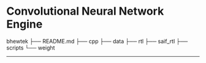 # Convolutional Neural Network Engine

bhewtek
├── README.md
├── cpp
├── data
├── rtl
├── saif_rtl
├── scripts
└── weight

-----------------------------------
